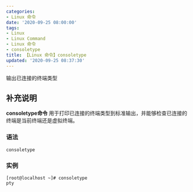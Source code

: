 ```yaml
---
categories:
- Linux 命令
date: '2020-09-25 08:00:00'
tags:
- Linux
- Linux Command
- Linux 命令
- consoletype
title: 【Linux 命令】consoletype
updated: '2020-09-25 08:37:30'
---
```


输出已连接的终端类型

## 补充说明

**consoletype命令** 用于打印已连接的终端类型到标准输出，并能够检查已连接的终端是当前终端还是虚拟终端。

###  语法

```shell
consoletype
```

###  实例

```shell
[root@localhost ~]# consoletype
pty
```


